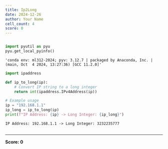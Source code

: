 ```yaml
---
title: Ip2Long
date: 2024-12-26
author: Your Name
cell_count: 4
score: 0
---
```


```python

```


```python
import pyutil as pyu
pyu.get_local_pyinfo()
```




    'conda env: ml312-2024; pyv: 3.12.7 | packaged by Anaconda, Inc. | (main, Oct  4 2024, 13:27:36) [GCC 11.2.0]'




```python
import ipaddress

def ip_to_long(ip):
    # Convert IP string to a long integer
    return int(ipaddress.IPv4Address(ip))

# Example usage
ip = "192.168.1.1"
ip_long = ip_to_long(ip)
print(f"IP Address: {ip} -> Long Integer: {ip_long}")
```

    IP Address: 192.168.1.1 -> Long Integer: 3232235777



```python

```


---
**Score: 0**